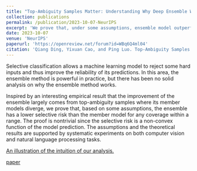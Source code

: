 ```yaml
---
title: "Top-Ambiguity Samples Matter: Understanding Why Deep Ensemble Works in Selective Classification"
collection: publications
permalink: /publication/2023-10-07-NeurIPS
excerpt: 'We prove that, under some assumptions, ensemble model outperforms its members on a range of coverage for selective classification.'
date: 2023-10-07
venue: 'NeurIPS'
paperurl: 'https://openreview.net/forum?id=WBq6Q4ml04'
citation: 'Qiang Ding, Yixuan Cao, and Ping Luo. Top-Ambiguity Samples Matter: Understanding Why Deep Ensemble Works in Selective Classification. In NeurIPS, 2023.'
---
```


Selective classification allows a machine learning model to reject some hard inputs and thus improve the reliability of its predictions. In this area, the ensemble method is powerful in practice, but there has been no solid analysis on why the ensemble method works. 

Inspired by an interesting empirical result that the improvement of the ensemble largely comes from top-ambiguity samples where its member models diverge, we prove that, based on some assumptions, the ensemble has a lower selective risk than the member model for any coverage within a range. The proof is nontrivial since the selective risk is a non-convex function of the model prediction. The assumptions and the theoretical results are supported by systematic experiments on both computer vision and natural language processing tasks.

[An illustration of the intuition of our analysis.](/images/ensemble-selective-classification.png)

[paper](https://openreview.net/forum?id=WBq6Q4ml04)
